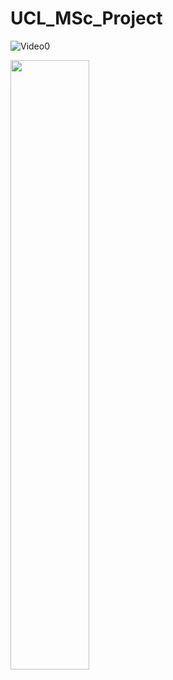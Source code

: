 # UCL_MSc_Project
![Video0](https://github.com/adamgarai98/UCL_MSc_Project/blob/main/Misc/video0.gif)


<img src="https://github.com/adamgarai98/UCL_MSc_Project/blob/main/Misc/video0.gif"  width="50%" height="50%">